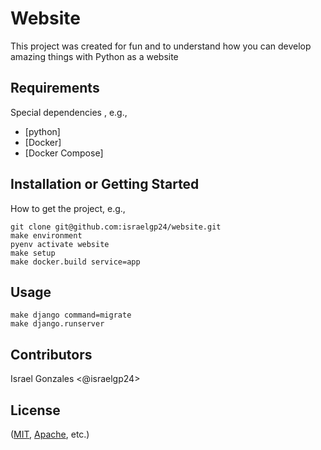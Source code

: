 # Website

This project was created for fun and to understand how you can develop amazing things with Python as a website

## Requirements

Special dependencies , e.g.,
+ [python]
+ [Docker]
+ [Docker Compose]

## Installation or Getting Started
How to get the project, e.g.,

	git clone git@github.com:israelgp24/website.git
    make environment
    pyenv activate website
    make setup
    make docker.build service=app

## Usage

	make django command=migrate
    make django.runserver    

## Contributors

Israel Gonzales <@israelgp24>

## License
([MIT](http://opensource.org/licenses/mit-license.php), [Apache](http://opensource.org/licenses/Apache-2.0), etc.)

